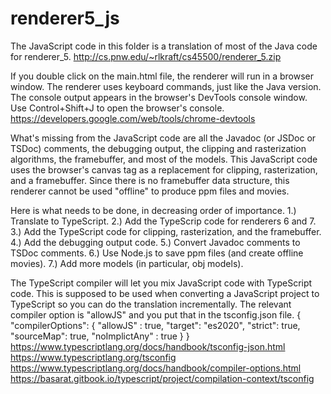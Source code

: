 # renderer5_js

The JavaScript code in this folder is a translation of most of the Java code for renderer_5.
http://cs.pnw.edu/~rlkraft/cs45500/renderer_5.zip

If you double click on the main.html file, the renderer will run in a browser window. The renderer uses keyboard commands, just like the Java version. The console output appears in the browser's DevTools console window. Use Control+Shift+J to open the browser's console.
   https://developers.google.com/web/tools/chrome-devtools


What's missing from the JavaScript code are all the Javadoc (or JSDoc or TSDoc) comments, the debugging output, the clipping and rasterization algorithms, the framebuffer, and most of the models. This JavaScript code uses the browser's canvas tag as a replacement for clipping, rasterization, and a framebuffer. Since there is no framebuffer data structure, this renderer cannot be used "offline" to produce ppm files and movies.


Here is what needs to be done, in decreasing order of importance.
 1.) Translate to TypeScript.
 2.) Add the TypeScrip code for renderers 6 and 7.
 3.) Add the TypeScript code for clipping, rasterization, and the framebuffer.
 4.) Add the debugging output code.
 5.) Convert Javadoc comments to TSDoc comments.
 6.) Use Node.js to save ppm files (and create offline movies).
 7.) Add more models (in particular, obj models).


The TypeScript compiler will let you mix JavaScript code with TypeScript code. This is supposed to be used when converting a JavaScript project to TypeScript so you can do the translation incrementally. The relevant compiler option is "allowJS" and you put that in the tsconfig.json file.
{
   "compilerOptions": {
      "allowJS" : true,
      "target": "es2020",
      "strict": true,
      "sourceMap": true,
      "noImplictAny" : true
   }
}
https://www.typescriptlang.org/docs/handbook/tsconfig-json.html
https://www.typescriptlang.org/tsconfig
https://www.typescriptlang.org/docs/handbook/compiler-options.html
https://basarat.gitbook.io/typescript/project/compilation-context/tsconfig
